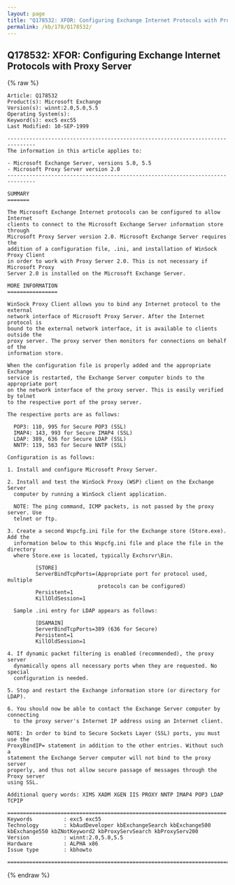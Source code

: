 ```yaml
---
layout: page
title: "Q178532: XFOR: Configuring Exchange Internet Protocols with Proxy Server"
permalink: /kb/178/Q178532/
---
```


## Q178532: XFOR: Configuring Exchange Internet Protocols with Proxy Server

{% raw %}

	Article: Q178532
	Product(s): Microsoft Exchange
	Version(s): winnt:2.0,5.0,5.5
	Operating System(s): 
	Keyword(s): exc5 exc55
	Last Modified: 10-SEP-1999
	
	-------------------------------------------------------------------------------
	The information in this article applies to:
	
	- Microsoft Exchange Server, versions 5.0, 5.5 
	- Microsoft Proxy Server version 2.0 
	-------------------------------------------------------------------------------
	
	SUMMARY
	=======
	
	The Microsoft Exchange Internet protocols can be configured to allow Internet
	clients to connect to the Microsoft Exchange Server information store through
	Microsoft Proxy Server version 2.0. Microsoft Exchange Server requires the
	addition of a configuration file, .ini, and installation of WinSock Proxy Client
	in order to work with Proxy Server 2.0. This is not necessary if Microsoft Proxy
	Server 2.0 is installed on the Microsoft Exchange Server.
	
	MORE INFORMATION
	================
	
	WinSock Proxy Client allows you to bind any Internet protocol to the external
	network interface of Microsoft Proxy Server. After the Internet protocol is
	bound to the external network interface, it is available to clients outside the
	proxy server. The proxy server then monitors for connections on behalf of the
	information store.
	
	When the configuration file is properly added and the appropriate Exchange
	service is restarted, the Exchange Server computer binds to the appropriate port
	on the network interface of the proxy server. This is easily verified by telnet
	to the respective port of the proxy server.
	
	The respective ports are as follows:
	
	  POP3: 110, 995 for Secure POP3 (SSL)
	  IMAP4: 143, 993 for Secure IMAP4 (SSL)
	  LDAP: 389, 636 for Secure LDAP (SSL)
	  NNTP: 119, 563 for Secure NNTP (SSL)
	
	Configuration is as follows:
	
	1. Install and configure Microsoft Proxy Server.
	
	2. Install and test the WinSock Proxy (WSP) client on the Exchange Server
	  computer by running a WinSock client application.
	
	  NOTE: The ping command, ICMP packets, is not passed by the proxy server. Use
	  telnet or ftp.
	
	3. Create a second Wspcfg.ini file for the Exchange store (Store.exe). Add the
	  information below to this Wspcfg.ini file and place the file in the directory
	  where Store.exe is located, typically Exchsrvr\Bin.
	
	         [STORE]
	         ServerBindTcpPorts=(Appropriate port for protocol used, multiple
	                             protocols can be configured)
	         Persistent=1
	         KillOldSession=1
	
	  Sample .ini entry for LDAP appears as follows:
	
	         [DSAMAIN]
	         ServerBindTcpPorts=389 (636 for Secure)
	         Persistent=1
	         KillOldSession=1
	
	4. If dynamic packet filtering is enabled (recommended), the proxy server
	  dynamically opens all necessary ports when they are requested. No special
	  configuration is needed.
	
	5. Stop and restart the Exchange information store (or directory for LDAP).
	
	6. You should now be able to contact the Exchange Server computer by connecting
	  to the proxy server's Internet IP address using an Internet client.
	
	NOTE: In order to bind to Secure Sockets Layer (SSL) ports, you must use the
	ProxyBindIP= statement in addition to the other entries. Without such a
	statement the Exchange Server computer will not bind to the proxy server
	properly, and thus not allow secure passage of messages through the Proxy server
	using SSL.
	
	Additional query words: XIMS XADM XGEN IIS PROXY NNTP IMAP4 POP3 LDAP TCPIP
	
	======================================================================
	Keywords          : exc5 exc55 
	Technology        : kbAudDeveloper kbExchangeSearch kbExchange500 kbExchange550 kbZNotKeyword2 kbProxyServSearch kbProxyServ200
	Version           : winnt:2.0,5.0,5.5
	Hardware          : ALPHA x86
	Issue type        : kbhowto
	
	=============================================================================
	

{% endraw %}
